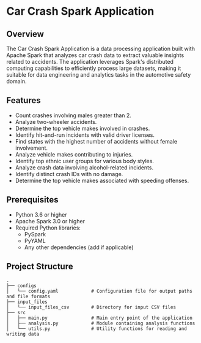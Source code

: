 # Car Crash Spark Application

## Overview

The Car Crash Spark Application is a data processing application built with Apache Spark that analyzes car crash data to extract valuable insights related to accidents. The application leverages Spark's distributed computing capabilities to efficiently process large datasets, making it suitable for data engineering and analytics tasks in the automotive safety domain.

## Features

- Count crashes involving males greater than 2.
- Analyze two-wheeler accidents.
- Determine the top vehicle makes involved in crashes.
- Identify hit-and-run incidents with valid driver licenses.
- Find states with the highest number of accidents without female involvement.
- Analyze vehicle makes contributing to injuries.
- Identify top ethnic user groups for various body styles.
- Analyze crash data involving alcohol-related incidents.
- Identify distinct crash IDs with no damage.
- Determine the top vehicle makes associated with speeding offenses.

## Prerequisites

- Python 3.6 or higher
- Apache Spark 3.0 or higher
- Required Python libraries:
  - PySpark
  - PyYAML
  - Any other dependencies (add if applicable)

## Project Structure

```plaintext
.
├── configs
│   └── config.yaml            # Configuration file for output paths and file formats
├── input_files
│   └── input_files_csv        # Directory for input CSV files
├── src
│   ├── main.py                # Main entry point of the application
│   ├── analysis.py            # Module containing analysis functions
│   └── utils.py               # Utility functions for reading and writing data
